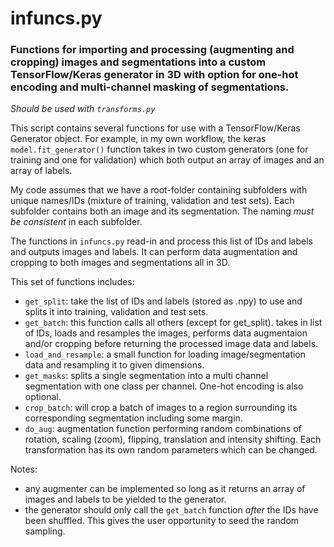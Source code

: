 # infuncs.py
### Functions for importing and processing (augmenting and cropping) images and segmentations into a custom TensorFlow/Keras generator in 3D with option for one-hot encoding and multi-channel masking of segmentations.

*Should be used with ```transforms.py```*

This script contains several functions for use with a TensorFlow/Keras Generator object. For example, in my own workflow, the keras ```model.fit_generator()``` function takes in two custom generators (one for training and one for validation) which both output an array of images and an array of labels.

My code assumes that we have a root-folder containing subfolders with unique names/IDs (mixture of training, validation and test sets). Each subfolder contains both an image and its segmentation. The naming _must be consistent_ in each subfolder.

The functions in ```infuncs.py``` read-in and process this list of IDs and labels and outputs images and labels. It can perform data augmentation and cropping to both images and segmentations all in 3D.

This set of functions includes:
* ```get_split```: take the list of IDs and labels (stored as .npy) to use and splits it into training, validation and test sets.
* ```get_batch```: this function calls all others (except for get_split). takes in list of IDs, loads and resamples the images, performs data augmentaion and/or cropping before returning the processed image data and labels.
* ```load_and_resample```: a small function for loading image/segmentation data and resampling it to given dimensions.
* ```get_masks```: splits a single segmentation into a multi channel segmentation with one class per channel. One-hot encoding is also optional.
* ```crop_batch```: will crop a batch of images to a region surrounding its corresponding segmentation including some margin.
* ```do_aug```: augmentation function performing random combinations of rotation, scaling (zoom), flipping, translation and intensity shifting. Each transformation has its own random parameters which can be changed.

Notes:
* any augmenter can be implemented so long as it returns an array of images and labels to be yielded to the generator.
* the generator should only call the ```get_batch``` function *after* the IDs have been shuffled. This gives the user opportunity to seed the random sampling.
